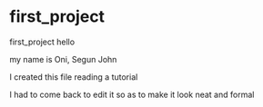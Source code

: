 # first_project
first_project
hello

my name is Oni, Segun John

I created this file reading a tutorial

I had to come back to edit it so as to make it look neat and formal
